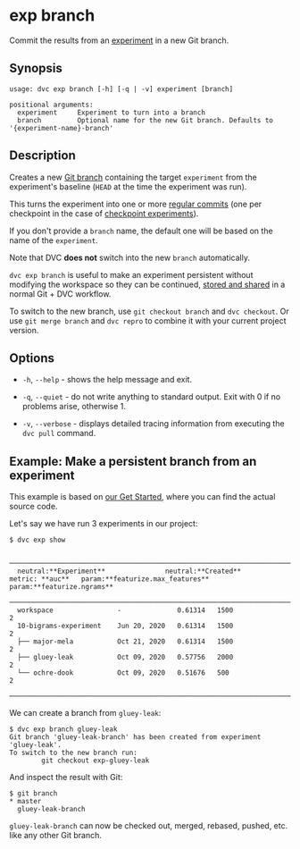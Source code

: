 # exp branch

Commit the results from an [experiment](/doc/command-reference/exp) in a new Git
branch.

## Synopsis

```usage
usage: dvc exp branch [-h] [-q | -v] experiment [branch]

positional arguments:
  experiment     Experiment to turn into a branch
  branch         Optional name for the new Git branch. Defaults to '{experiment-name}-branch'
```

## Description

Creates a new [Git branch] containing the target `experiment` from the
experiment's baseline (`HEAD` at the time the experiment was run).

This turns the experiment into one or more [regular commits] (one per checkpoint
in the case of [checkpoint experiments]).

If you don't provide a `branch` name, the default one will be based on the name
of the `experiment`.

<admon type="info">

Note that DVC **does not** switch into the new `branch` automatically.

</admon>

`dvc exp branch` is useful to make an experiment persistent without modifying
the workspace so they can be continued, [stored and shared] in a normal Git +
DVC workflow.

To switch to the new branch, use `git checkout branch` and `dvc checkout`. Or
use `git merge branch` and `dvc repro` to combine it with your current project
version.

[git branch]:
  https://git-scm.com/book/en/v2/Git-Branching-Basic-Branching-and-Merging
[regular commits]: /doc/user-guide/experiment-management/persisting-experiments
[checkpoint experiments]: /doc/command-reference/exp/run#checkpoints
[stored and shared]:
  /doc/start/data-management/data-versioning#storing-and-sharing

## Options

- `-h`, `--help` - shows the help message and exit.

- `-q`, `--quiet` - do not write anything to standard output. Exit with 0 if no
  problems arise, otherwise 1.

- `-v`, `--verbose` - displays detailed tracing information from executing the
  `dvc pull` command.

## Example: Make a persistent branch from an experiment

<admon type="info">

This example is based on [our Get Started], where you can find the actual source
code.

[our get started]: /doc/start/experiments

</admon>

Let's say we have run 3 experiments in our project:

```cli
$ dvc exp show
```

```dvctable
 ────────────────────────────────────────────────────────────────────────────────────────────
  neutral:**Experiment**               neutral:**Created**           metric: **auc**   param:**featurize.max_features**   param:**featurize.ngrams**
 ────────────────────────────────────────────────────────────────────────────────────────────
  workspace                -              0.61314   1500                     2
  10-bigrams-experiment    Jun 20, 2020   0.61314   1500                     2
  ├── major-mela           Oct 21, 2020   0.61314   1500                     2
  ├── gluey-leak           Oct 09, 2020   0.57756   2000                     2
  └── ochre-dook           Oct 09, 2020   0.51676   500                      2
 ────────────────────────────────────────────────────────────────────────────────────────────
```

We can create a branch from `gluey-leak`:

```cli
$ dvc exp branch gluey-leak
Git branch 'gluey-leak-branch' has been created from experiment 'gluey-leak'.
To switch to the new branch run:
        git checkout exp-gluey-leak
```

And inspect the result with Git:

```cli
$ git branch
* master
  gluey-leak-branch
```

`gluey-leak-branch` can now be checked out, merged, rebased, pushed, etc. like
any other Git branch.
